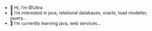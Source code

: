 - 👋 Hi, I’m @Ultra
- 👀 I’m interested in java, relational databases, oracle, toad modeller, jquery...
- 🌱 I’m currently learning java, web services...

<!---
Ultrasin/Ultrasin is a ✨ special ✨ repository because its `README.md` (this file) appears on your GitHub profile.
You can click the Preview link to take a look at your changes.
--->
